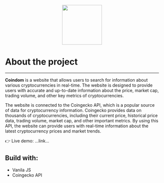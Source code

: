 <p align="center">
<img height="130px" src="https://user-images.githubusercontent.com/105128267/220607693-29987a1c-8f0d-4835-9bfe-3b5c9f326b17.png" />
</p>

<h1>About the project</h1>

---

<b>Coindom</b> is a website that allows users to search for information about various cryptocurrencies in real-time. The website is designed to provide users with accurate and up-to-date information about the price, market cap, trading volume, and other key metrics of cryptocurrencies.

The website is connected to the Coingecko API, which is a popular source of data for cryptocurrency information. Coingecko provides data on thousands of cryptocurrencies, including their current price, historical price data, trading volume, market cap, and other important metrics. By using this API, the website can provide users with real-time information about the latest cryptocurrency prices and market trends.

👉 Live demo: ...link...

<h2>Build with:</h2>

- Vanila JS 
- Coingecko API
